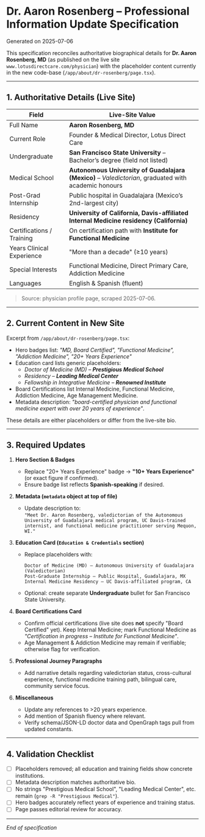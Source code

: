 # Dr. Aaron Rosenberg – Professional Information Update Specification

Generated on 2025-07-06

This specification reconciles authoritative biographical details for **Dr. Aaron Rosenberg, MD** (as published on the live site `www.lotusdirectcare.com/physician`) with the placeholder content currently in the new code-base (`/app/about/dr-rosenberg/page.tsx`).

---

## 1. Authoritative Details (Live Site)

| Field | Live-Site Value |
|-------|-----------------|
| Full Name | **Aaron Rosenberg, MD** |
| Current Role | Founder & Medical Director, Lotus Direct Care |
| Undergraduate | **San Francisco State University** – Bachelor’s degree (field not listed) |
| Medical School | **Autonomous University of Guadalajara (Mexico)** – *Valedictorian*, graduated with academic honours |
| Post-Grad Internship | Public hospital in Guadalajara (Mexico’s 2nd-largest city) |
| Residency | **University of California, Davis-affiliated Internal Medicine residency (California)** |
| Certifications / Training | On certification path with **Institute for Functional Medicine** |
| Years Clinical Experience | "More than a decade" (≥10 years) |
| Special Interests | Functional Medicine, Direct Primary Care, Addiction Medicine |
| Languages | English & Spanish (fluent) |

> Source: physician profile page, scraped 2025-07-06.

---

## 2. Current Content in New Site

Excerpt from `/app/about/dr-rosenberg/page.tsx`:

* Hero badges list: *"MD, Board Certified", "Functional Medicine", "Addiction Medicine", "20+ Years Experience"*
* Education card lists generic placeholders:
  * *Doctor of Medicine (MD) – **Prestigious Medical School***
  * *Residency – **Leading Medical Center***
  * *Fellowship in Integrative Medicine – **Renowned Institute***
* Board Certifications list Internal Medicine, Functional Medicine, Addiction Medicine, Age Management Medicine.
* Metadata description: *"board-certified physician and functional medicine expert with over 20 years of experience"*.

These details are either placeholders or differ from the live-site bio.

---

## 3. Required Updates

1. **Hero Section & Badges**
   * Replace "20+ Years Experience" badge → **"10+ Years Experience"** (or exact figure if confirmed).
   * Ensure badge list reflects **Spanish-speaking** if desired.

2. **Metadata (`metadata` object at top of file)**
   * Update description to:  
     `"Meet Dr. Aaron Rosenberg, valedictorian of the Autonomous University of Guadalajara medical program, UC Davis-trained internist, and functional medicine practitioner serving Mequon, WI."`

3. **Education Card (`Education & Credentials` section)**
   * Replace placeholders with:
     ```
     Doctor of Medicine (MD) – Autonomous University of Guadalajara (Valedictorian)
     Post-Graduate Internship – Public Hospital, Guadalajara, MX
     Internal Medicine Residency – UC Davis-affiliated program, CA
     ```
   * Optional: create separate **Undergraduate** bullet for San Francisco State University.

4. **Board Certifications Card**
   * Confirm official certifications (live site does **not** specify "Board Certified" yet). Keep Internal Medicine; mark Functional Medicine as *"Certification in progress – Institute for Functional Medicine"*.
   * Age Management & Addiction Medicine may remain if verifiable; otherwise flag for verification.

5. **Professional Journey Paragraphs**
   * Add narrative details regarding valedictorian status, cross-cultural experience, functional medicine training path, bilingual care, community service focus.

6. **Miscellaneous**
   * Update any references to >20 years experience.
   * Add mention of Spanish fluency where relevant.
   * Verify schema/JSON-LD doctor data and OpenGraph tags pull from updated constants.

---

## 4. Validation Checklist

- [ ] Placeholders removed; all education and training fields show concrete institutions.
- [ ] Metadata description matches authoritative bio.
- [ ] No strings "Prestigious Medical School", "Leading Medical Center", etc. remain (`grep -R "Prestigious Medical"`).
- [ ] Hero badges accurately reflect years of experience and training status.
- [ ] Page passes editorial review for accuracy.

---

_End of specification_

